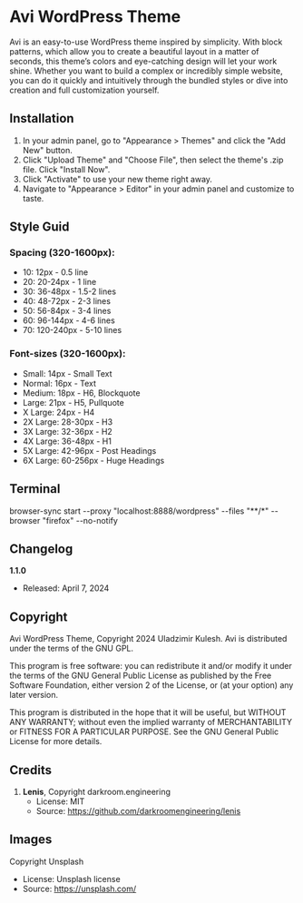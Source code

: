 # Avi WordPress Theme

Avi is an easy-to-use WordPress theme inspired by simplicity. With block patterns, which allow you to create a beautiful layout in a matter of seconds, this theme’s colors and eye-catching design will let your work shine. Whether you want to build a complex or incredibly simple website, you can do it quickly and intuitively through the bundled styles or dive into creation and full customization yourself.

## Installation

1. In your admin panel, go to "Appearance > Themes" and click the "Add New" button.
2. Click "Upload Theme" and "Choose File", then select the theme's .zip file. Click "Install Now".
3. Click "Activate" to use your new theme right away.
4. Navigate to "Appearance > Editor" in your admin panel and customize to taste.

## Style Guid

### Spacing (320-1600px):

* 10: 12px			- 0.5 line
* 20: 20-24px		- 1 line
* 30: 36-48px		- 1.5-2 lines
* 40: 48-72px		- 2-3 lines
* 50: 56-84px		- 3-4 lines
* 60: 96-144px	   - 4-6 lines
* 70: 120-240px	- 5-10 lines


### Font-sizes (320-1600px):

* Small:			14px		   - Small Text
* Normal:		16px		   - Text
* Medium:		18px		   - H6, Blockquote
* Large:			21px		   - H5, Pullquote
* X Large:		24px		   - H4
* 2X Large:		28-30px		- H3
* 3X Large:		32-36px		- H2
* 4X Large:		36-48px		- H1
* 5X Large:		42-96px		- Post Headings
* 6X Large:		60-256px	   - Huge Headings

## Terminal

browser-sync start --proxy "localhost:8888/wordpress" --files "**/*" --browser "firefox" --no-notify

## Changelog

**1.1.0**
   * Released: April 7, 2024

## Copyright

Avi WordPress Theme, Copyright 2024 Uladzimir Kulesh.
Avi is distributed under the terms of the GNU GPL.

This program is free software: you can redistribute it and/or modify
it under the terms of the GNU General Public License as published by
the Free Software Foundation, either version 2 of the License, or
(at your option) any later version.

This program is distributed in the hope that it will be useful,
but WITHOUT ANY WARRANTY; without even the implied warranty of
MERCHANTABILITY or FITNESS FOR A PARTICULAR PURPOSE. See the
GNU General Public License for more details.

## Credits

1. **Lenis**, Copyright darkroom.engineering
   * License: MIT
   * Source: https://github.com/darkroomengineering/lenis

## Images

Copyright Unsplash
   * License: Unsplash license
   * Source: https://unsplash.com/
